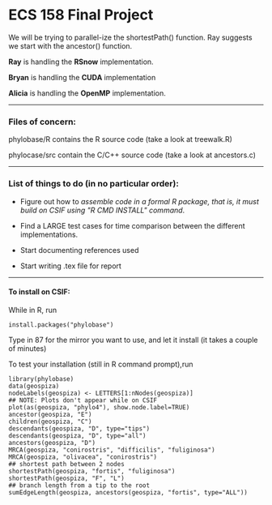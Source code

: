 # ECS 158 Final Project #

We will be trying to parallel-ize the shortestPath() function. Ray suggests we start with the ancestor() function.

**Ray** is handling the **RSnow** implementation.

**Bryan** is handling the **CUDA** implementation

**Alicia** is handling the **OpenMP** implementation.

------

### Files of concern: ###
phylobase/R contains the R source code (take a look at treewalk.R)

phylocase/src contain the C/C++ source code (take a look at ancestors.c)

------
### List of things to do (in no particular order): ###

* Figure out how to *assemble code in a formal R package, that is, it must build on CSIF using "R CMD INSTALL" command*.

* Find a LARGE test cases for time comparison between the different implementations.

* Start documenting references used 

* Start writing .tex file for report

------

#### To install on CSIF:  ####

While in R, run 

	install.packages("phylobase")

Type in 87 for the mirror you want to use, and let it install (it takes a couple of minutes)

To test your installation (still in R command prompt),run

	library(phylobase)
	data(geospiza)
	nodeLabels(geospiza) <- LETTERS[1:nNodes(geospiza)]
	## NOTE: Plots don't appear while on CSIF
	plot(as(geospiza, "phylo4"), show.node.label=TRUE)
	ancestor(geospiza, "E")
	children(geospiza, "C")
	descendants(geospiza, "D", type="tips")
	descendants(geospiza, "D", type="all")
	ancestors(geospiza, "D")
	MRCA(geospiza, "conirostris", "difficilis", "fuliginosa")
	MRCA(geospiza, "olivacea", "conirostris")
	## shortest path between 2 nodes
	shortestPath(geospiza, "fortis", "fuliginosa")
	shortestPath(geospiza, "F", "L")
	## branch length from a tip to the root
	sumEdgeLength(geospiza, ancestors(geospiza, "fortis", type="ALL"))